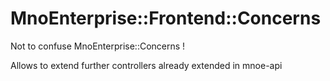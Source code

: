 # MnoEnterprise::Frontend::Concerns

Not to confuse MnoEnterprise::Concerns !

Allows to extend further controllers already extended in mnoe-api

